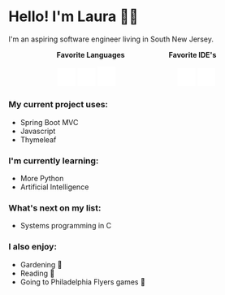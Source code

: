 # Hello! I'm Laura 🙋‍♀️


I'm an aspiring software engineer living in South New Jersey.
<p align=center>
<b>Favorite Languages &emsp; &emsp; &emsp; &emsp; &emsp;Favorite IDE's</b>
 </p> 
 <p align=center>
  <img src="/assets/icons8-java.svg" height="auto" width = "35" > <img src="/assets/icons8-python.svg" height="auto" width = "35"> <img src="/assets/c_language_white.png" height="auto" width = "35">   &ensp;  &emsp; &emsp; &emsp;  &emsp; &emsp; &emsp; <img src="/assets/icons8-java-eclipse.svg" height="auto" width = "35"> <img src="/assets/icons8-visual-studio-50.png" height="auto" width = "35">
</p>


### My current project uses:
- Spring Boot MVC
- Javascript
- Thymeleaf

### I'm currently learning:
- More Python
- Artificial Intelligence

### What's next on my list:
- Systems programming in C
  
### I also enjoy:
- Gardening 🌻
- Reading 📖
- Going to Philadelphia Flyers games 🏒
